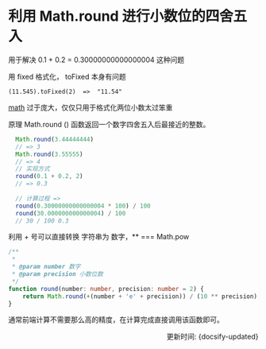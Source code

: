 # 利用 Math.round 进行小数位的四舍五入

用于解决 0.1 + 0.2 = 0.30000000000000004 这种问题



用 fixed 格式化， toFixed 本身有问题
```
(11.545).toFixed(2)  =>  "11.54"
```
[math](https://mathjs.org) 过于庞大，仅仅只用于格式化两位小数太过笨重

原理 Math.round () 函数返回一个数字四舍五入后最接近的整数。
```js
  Math.round(3.44444444)
  // => 3
  Math.round(3.55555) 
  // => 4
  // 实现方式
  round(0.1 + 0.2, 2) 
  // => 0.3
 
  // 计算过程 =>
  round(0.30000000000000004 * 100) / 100
  round(30.000000000000004) / 100
  // 30 / 100 0.3
```

利用 + 号可以直接转换 字符串为 数字，** === Math.pow
  
```ts
/**
 *
 * @param number 数字
 * @param precision 小数位数
 */
function round(number: number, precision: number = 2) {
	return Math.round(+(number + 'e' + precision)) / (10 ** precision)
}
```

通常前端计算不需要那么高的精度，在计算完成直接调用该函数即可。

<div style="float: right">更新时间: {docsify-updated}</div>

